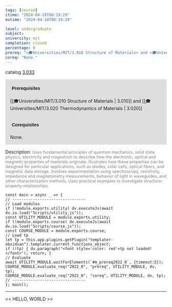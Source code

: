 ```yaml
---
tags: [course]
ctime: "2024-04-18T00:19:29"
mstime: "2024-04-18T00:19:29"

level: undergraduate
subject: 
university: mit
completion: closed
percentage: 0
prereq: "<🎓Universities/MIT/3.010 Structure of Materials> and <🎓Universities/MIT/3.020 Thermodynamics of Materials>"
coreq: "None."
---
```


catalog [3.033](http://student.mit.edu/catalog/m3a.html#3.033)

<span style="display: block; padding: 15px; background-color: rgb(100, 100, 100, 0.2);"><font id="m_prereq2922_0" style="display: block; font-family: Arial, sans-serif; font-weight: bold; padding: 5px">Prerequisites</font><br><span id="prereq2922_0">[[🎓Universities/MIT/3.010 Structure of Materials | 3.010]] and [[🎓Universities/MIT/3.020 Thermodynamics of Materials | 3.020]]</span></span>
<span style="display: block; padding: 15px; background-color: rgb(100, 100, 100, 0.2);"><font id="m_coreq2922_0" style="display: block; font-family: Arial, sans-serif; font-weight: bold; padding: 5px">Corequisites</font><br><span id="coreq2922_0">None.</span></span>

<font style="">Description:</font>
<font style="color: grey; font-size: 0.8rem;">Uses fundamental principles of quantum mechanics, solid state physics, electricity and magnetism to describe how the electronic, optical and magnetic properties of materials originate. Illustrates how these properties can be designed for particular applications, such as diodes, solar cells, optical fibers, and magnetic data storage. Involves experimentation using spectroscopy, resistivity, impedance and magnetometry measurements, behavior of light in waveguides, and other characterization methods. Uses practical examples to investigate structure-property relationships.</font>

```dataviewjs
const main = async _ => {
// --------------------------------
// Load modules
if (!module.exports.utility) dv.executeJs(await dv.io.load("Scripts/utility.js"));
const UTILITY_MODULE = module.exports.utility;
if (!module.exports.course) dv.executeJs(await dv.io.load("Scripts/course.js"));
const COURSE_MODULE = module.exports.course;
// Load tp
let tp = this.app.plugins.getPlugin("templater-obsidian").templater.current_functions_object;
if (!tp) { dv.paragraph("<font style='color: red'>tp not loaded!</font>"); return; }
// Evaluate
await UTILITY_MODULE.waitForElements(`#m_prereq2922_0`, {timeout:5});
COURSE_MODULE.evaluate_req("2922_0", "prereq", UTILITY_MODULE, dv, tp);
COURSE_MODULE.evaluate_req("2922_0", "coreq", UTILITY_MODULE, dv, tp);
// --------------------------------
}; main();
```

---

<< HELLO, WORLD >>
